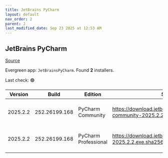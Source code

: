 ```yaml
---
title: JetBrains PyCharm
layout: default
nav_order: 2
parent: J
last_modified_date: Sep 23 2025 at 12:53 AM
---
```


## JetBrains PyCharm

[Source](https://www.jetbrains.com/)

Evergreen app: `JetBrainsPyCharm`. Found **2** installers.

Last check: 🟢

| Version  | Build         | Edition              | Sha256                                                                      | Date      | Size       | Type | URI                                                                                                                                          |
| -------- | ------------- | -------------------- | --------------------------------------------------------------------------- | --------- | ---------- | ---- | -------------------------------------------------------------------------------------------------------------------------------------------- |
| 2025.2.2 | 252.26199.168 | PyCharm Community    | https://download.jetbrains.com/python/pycharm-community-2025.2.2.exe.sha256 | 22/9/2025 | 804715136  | exe  | [https://download.jetbrains.com/python/pycharm-community-2025.2.2.exe](https://download.jetbrains.com/python/pycharm-community-2025.2.2.exe) |
| 2025.2.2 | 252.26199.168 | PyCharm Professional | https://download.jetbrains.com/python/pycharm-2025.2.2.exe.sha256           | 22/9/2025 | 1032633040 | exe  | [https://download.jetbrains.com/python/pycharm-2025.2.2.exe](https://download.jetbrains.com/python/pycharm-2025.2.2.exe)                     |
